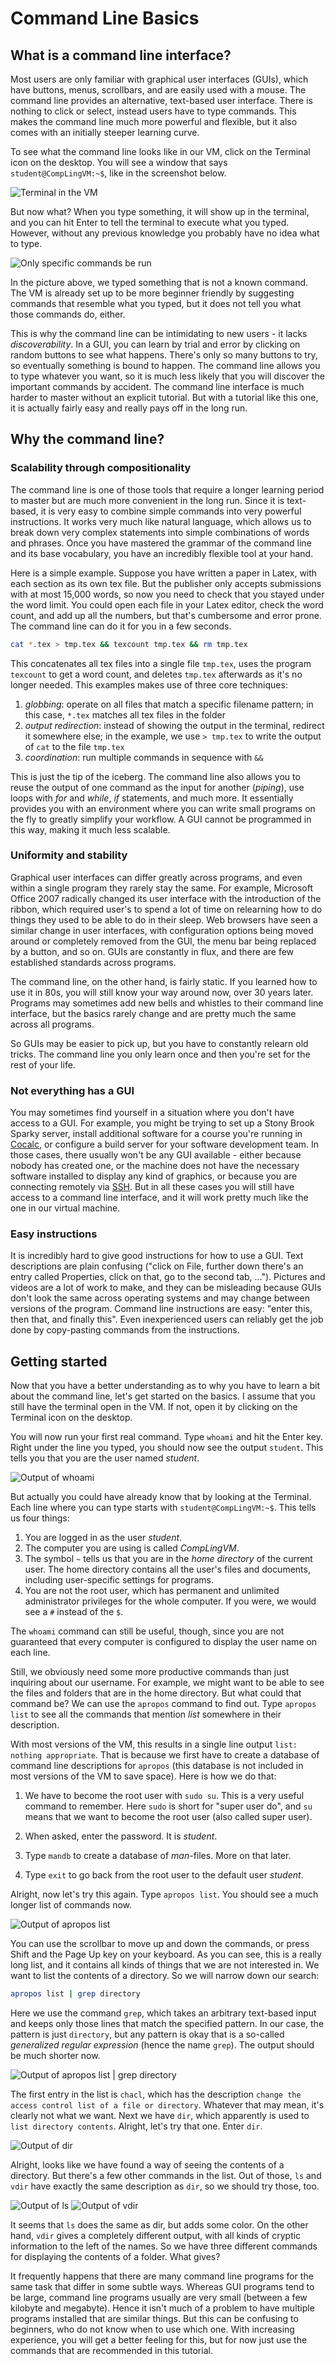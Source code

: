 Command Line Basics
===================

What is a command line interface?
---------------------------------

Most users are only familiar with graphical user interfaces (GUIs), which have buttons, menus, scrollbars, and are easily used with a mouse.
The command line provides an alternative, text-based user interface.
There is nothing to click or select, instead users have to type commands.
This makes the command line much more powerful and flexible, but it also comes with an initially steeper learning curve.

To see what the command line looks like in our VM, click on the Terminal icon on the desktop.
You will see a window that says `student@CompLingVM:~$`, like in the screenshot below.

![Terminal in the VM](./terminal.png)

But now what?
When you type something, it will show up in the terminal, and you can hit Enter to tell the terminal to execute what you typed.
However, without any previous knowledge you probably have no idea what to type.

![Only specific commands be run](./nowwhat.png)

In the picture above, we typed something that is not a known command.
The VM is already set up to be more beginner friendly by suggesting commands that resemble what you typed, but it does not tell you what those commands do, either.

This is why the command line can be intimidating to new users - it lacks *discoverability*.
In a GUI, you can learn by trial and error by clicking on random buttons to see what happens.
There's only so many buttons to try, so eventually something is bound to happen.
The command line allows you to type whatever you want, so it is much less likely that you will discover the important commands by accident.
The command line interface is much harder to master without an explicit tutorial. 
But with a tutorial like this one, it is actually fairly easy and really pays off in the long run.


Why the command line?
---------------------

### Scalability through compositionality

The command line is one of those tools that require a longer learning period to master but are much more convenient in the long run.
Since it is text-based, it is very easy to combine simple commands into very powerful instructions.
It works very much like natural language, which allows us to break down very complex statements into simple combinations of words and phrases.
Once you have mastered the grammar of the command line and its base vocabulary, you have an incredibly flexible tool at your hand.

Here is a simple example.
Suppose you have written a paper in Latex, with each section as its own tex file.
But the publisher only accepts submissions with at most 15,000 words, so now you need to check that you stayed under the word limit.
You could open each file in your Latex editor, check the word count, and add up all the numbers, but that's cumbersome and error prone.
The command line can do it for you in a few seconds.

```bash
cat *.tex > tmp.tex && texcount tmp.tex && rm tmp.tex
```

This concatenates all tex files into a single file `tmp.tex`, uses the program `texcount` to get a word count, and deletes `tmp.tex` afterwards as it's no longer needed.
This examples makes use of three core techniques:

1. *globbing*: operate on all files that match a specific filename pattern; in this case, `*.tex` matches all tex files in the folder
1. *output redirection*: instead of showing the output in the terminal, redirect it somewhere else; in the example, we use `> tmp.tex` to write the output of `cat` to the file `tmp.tex`
1. *coordination*: run multiple commands in sequence with `&&`

This is just the tip of the iceberg.
The command line also allows you to reuse the output of one command as the input for another (*piping*), use loops with *for* and *while*, *if* statements, and much more.
It essentially provides you with an environment where you can write small programs on the fly to greatly simplify your workflow.
A GUI cannot be programmed in this way, making it much less scalable.

### Uniformity and stability

Graphical user interfaces can differ greatly across programs, and even within a single program they rarely stay the same.
For example, Microsoft Office 2007 radically changed its user interface with the introduction of the ribbon, which required user's to spend a lot of time on relearning how to do things they used to be able to do in their sleep.
Web browsers have seen a similar change in user interfaces, with configuration options being moved around or completely removed from the GUI, the menu bar being replaced by a button, and so on.
GUIs are constantly in flux, and there are few established standards across programs.

The command line, on the other hand, is fairly static.
If you learned how to use it in 80s, you will still know your way around now, over 30 years later.
Programs may sometimes add new bells and whistles to their command line interface, but the basics rarely change and are pretty much the same across all programs.

So GUIs may be easier to pick up, but you have to constantly relearn old tricks.
The command line you only learn once and then you're set for the rest of your life.

### Not everything has a GUI

You may sometimes find yourself in a situation where you don't have access to a GUI.
For example, you might be trying to set up a Stony Brook Sparky server, install additional software for a course you're running in [Cocalc](https://cocalc.com), or configure a build server for your software development team.
In those cases, there usually won't be any GUI available - either because nobody has created one, or the machine does not have the necessary software installed to display any kind of graphics, or because you are connecting remotely via [SSH](https://en.wikipedia.org/wiki/Secure_Shell).
But in all these cases you will still have access to a command line interface, and it will work pretty much like the one in our virtual machine.

### Easy instructions

It is incredibly hard to give good instructions for how to use a GUI.
Text descriptions are plain confusing ("click on File, further down there's an entry called Properties, click on that, go to the second tab, ...").
Pictures and videos are a lot of work to make, and they can be misleading because GUIs don't look the same across operating systems and may change between versions of the program.
Command line instructions are easy: "enter this, then that, and finally this".
Even inexperienced users can reliably get the job done by copy-pasting commands from the instructions.


Getting started
---------------

Now that you have a better understanding as to why you have to learn a bit about the command line, let's get started on the basics.
I assume that you still have the terminal open in the VM.
If not, open it by clicking on the Terminal icon on the desktop.

You will now run your first real command.
Type `whoami` and hit the Enter key.
Right under the line you typed, you should now see the output `student`.
This tells you that you are the user named *student*.

![Output of whoami](./whoami.png)

But actually you could have already know that by looking at the Terminal.
Each line where you can type starts with `student@CompLingVM:~$`.
This tells us four things:

1. You are logged in as the user *student*.
1. The computer you are using is called *CompLingVM*.
1. The symbol `~` tells us that you are in the *home directory* of the current user.
   The home directory contains all the user's files and documents, including user-specific settings for programs.
1. You are not the root user, which has permanent and unlimited administrator privileges for the whole computer.
   If you were, we would see a `#` instead of the `$`.

The `whoami` command can still be useful, though, since you are not guaranteed that every computer is configured to display the user name on each line.

Still, we obviously need some more productive commands than just inquiring about our username.
For example, we might want to be able to see the files and folders that are in the home directory.
But what could that command be?
We can use the `apropos` command to find out.
Type `apropos list` to see all the commands that mention *list* somewhere in their description.

With most versions of the VM, this results in a single line output `list: nothing appropriate`.
That is because we first have to create a database of command line descriptions for `apropos` (this database is not included in most versions of the VM to save space).
Here is how we do that:

1. We have to become the root user with `sudo su`.
   This is a very useful command to remember.
   Here `sudo` is short for "super user do", and `su` means that we want to become the root user (also called super user).

1. When asked, enter the password.
   It is *student*.

1. Type `mandb` to create a database of *man*-files.
   More on that later.

1. Type `exit` to go back from the root user to the default user *student*.

Alright, now let's try this again.
Type `apropos list`.
You should see a much longer list of commands now.

![Output of apropos list](./list_all.png)

You can use the scrollbar to move up and down the commands, or press Shift and the Page Up key on your keyboard.
As you can see, this is a really long list, and it contains all kinds of things that we are not interested in.
We want to list the contents of a directory.
So we will narrow down our search:

```bash
apropos list | grep directory
```

Here we use the command `grep`, which takes an arbitrary text-based input and keeps only those lines that match the specified pattern.
In our case, the pattern is just `directory`, but any pattern is okay that is a so-called *generalized regular expression* (hence the name `grep`).
The output should be much shorter now.

![Output of apropos list | grep directory](./list_grep.png)

The first entry in the list is `chacl`, which has the description `change the access control list of a file or directory`.
Whatever that may mean, it's clearly not what we want.
Next we have `dir`, which apparently is used to `list directory contents`.
Alright, let's try that one.
Enter `dir`.

![Output of dir](./dir.png)

Alright, looks like we have found a way of seeing the contents of a directory.
But there's a few other commands in the list.
Out of those, `ls` and `vdir` have exactly the same description as `dir`, so we should try those, too.

![Output of ls](./ls.png)
![Output of vdir](./vdir.png)

It seems that `ls` does the same as dir, but adds some color.
On the other hand, `vdir` gives a completely different output, with all kinds of cryptic information to the left of the names.
So we have three different commands for displaying the contents of a folder.
What gives?

It frequently happens that there are many command line programs for the same task that differ in some subtle ways.
Whereas GUI programs tend to be large, command line programs usually are very small (between a few kilobyte and megabyte).
Hence it isn't much of a problem to have multiple programs installed that are similar things.
But this can be confusing to beginners, who do not know when to use which one.
With increasing experience, you will get a better feeling for this, but for now just use the commands that are recommended in this tutorial.
